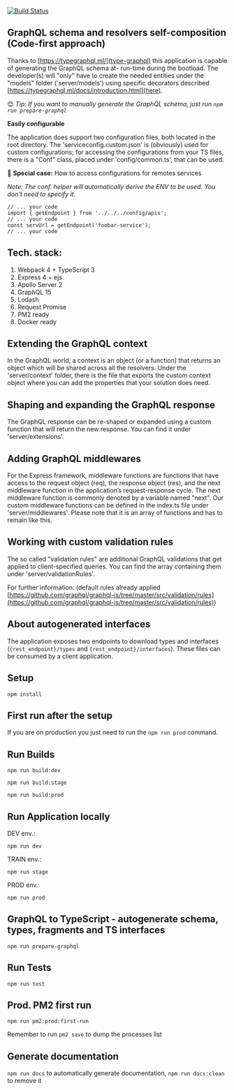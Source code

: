 [![Build Status](https://travis-ci.org/marcellobarile/type-graphql-has.svg?branch=master)](https://travis-ci.org/marcellobarile/type-graphql-has)

**GraphQL schema and resolvers self-composition (Code-first approach)**
---
Thanks to [https://typegraphql.ml/](type-graphql) this application is capable of generating the GraphQL schema at- run-time during the bootload. The developer(s) will "only" have to create the needed entities under the "models" folder ('server/models') using specific decorators described [https://typegraphql.ml/docs/introduction.html](here).

:blush: _Tip: If you want to manually generate the GraphQL schema, just run ```npm run prepare-graphql```_

**Easily configurable**

The application does support two configuration files, both located in the root directory.
The 'serviceconfig.custom.json' is (obviously) used for custom configurations; for accessing the configurations from your TS files, there is a "Conf" class, placed under 'config/common.ts', that can be used.

:blue_book: **Special case:** How to access configurations for remotes services

_Note: The conf. helper will automatically derive the ENV to be used. You don't need to specify it._

```
// ... your code
import { getEndpoint } from '../../../config/apis';
// ... your code
const servUrl = getEndpoint('foobar-service');
// ... your code
```

**Tech. stack:**
---
1. Webpack 4 + TypeScript 3
2. Express 4 + ejs
3. Apollo Server 2
4. GraphQL 15
6. Lodash
7. Request Promise
8. PM2 ready
9. Docker ready

**Extending the GraphQL context**
---
In the GraphQL world, a context is an object (or a function) that returns an object which will be shared across all the resolvers.
Under the 'server/context' folder, there is the file that exports the custom context object where you can add the properties that your solution does need.

**Shaping and expanding the GraphQL response**
---
The GraphQL response can be re-shaped or expanded using a custom function that will return the new response.
You can find it under 'server/extensions'.

**Adding GraphQL middlewares**
---
For the Express framework, middleware functions are functions that have access to the request object (req), the response object (res), and the next middleware function in the application’s request-response cycle. The next middleware function is commonly denoted by a variable named "next".
Our custom middleware functions can be defined in the index.ts file under 'server/middlewares'.
Please note that it is an array of functions and has to remain like this.

**Working with custom validation rules**
---
The so called "validation rules" are additional GraphQL validations that get applied to client-specified queries. You can find the array containing them under 'server/validationRules'.

For further information: (default rules already applied [https://github.com/graphql/graphql-js/tree/master/src/validation/rules](https://github.com/graphql/graphql-js/tree/master/src/validation/rules))

**About autogenerated interfaces**
---
The application exposes two endpoints to download types and interfaces (`{rest_endpoint}/types` and `{rest_endpoint}/interfaces`). These files can be consumed by a client application.

**Setup**
---
```
npm install
```

**First run after the setup**
---
If you are on production you just need to run the `npm run prod` command.

**Run Builds**
---
```
npm run build:dev
```
```
npm run build:stage
```
```
npm run build:prod
```

**Run Application locally**
---
DEV env.:
```
npm run dev
```

TRAIN env.:
```
npm run stage
```

PROD env.:
```
npm run prod
```

**GraphQL to TypeScript - autogenerate schema, types, fragments and TS interfaces**
---
```
npm run prepare-graphql
```

**Run Tests**
---
```
npm run test
```

**Prod. PM2 first run**
---
```
npm run pm2:prod:first-run
```
Remember to run `pm2 save` to dump the processes list

**Generate documentation**
---
```npm run docs``` to automatically generate documentation, ```npm run docs:clean``` to remove it
```
